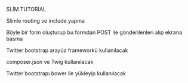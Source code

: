 SLİM TUTORİAL

Slimle routing ve include yapma

Böyle bir form oluşturup bu formdan POST ile gönderilenleri alıp ekrana basma

Twitter bootstrap arayüz frameworkü kullanılacak

composer.json ve Twig kullanılacak

Twitter bootstrapı bower ile yükleyip kullanılacak
